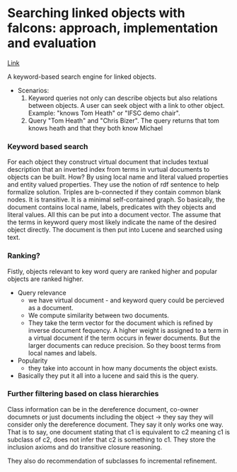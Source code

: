 # Searching linked objects with falcons: approach, implementation and evaluation

[Link](https://www.researchgate.net/publication/220123904_Searching_Linked_Objects_with_Falcons_Approach_Implementation_and_Evaluation)


A keyword-based search engine for linked objects.

- Scenarios:
  1. Keyword queries not only can describe objects but also relations between objects. A user can seek object with a link to other object. Example: "knows Tom Heath" or "IFSC demo chair". 
  2. Query "Tom Heath" and "Chris Bizer". The query returns that tom knows heath and that they both know Michael


### Keyword based search

For each object they construct virtual document that includes textual description that an inverted index from terms in vurtual documents to objects can be built.
How? By using local name and literal valued properties and entity valued properties.
They use the notion of rdf sentence to help formalize solution. Triples are b-connected if they contain common blank nodes. It is transitive. It is a minimal self-contained graph. So basically, the document contains local name, labels, predicates with they objects and literal values. All this can be put into a document vector. The assume that the terms in keyword query most likely indicate the name of the desired object directly. The document is then put into Lucene and searched using text.

### Ranking?

Fistly, objects relevant to key word query are ranked higher and popular objects are ranked higher.
- Query relevance
  - we have virtual document - and keyword query could be percieved as a document.
  - We compute similarity between two documents.
  - They take the term vector for the document which is refined by inverse document fequency. A higher weight is assigned to a term in a virtual document if the term occurs in fewer documents. But the larger documents can reduce precision. So they boost terms  from local names and labels.
- Popularity
  - they take into account in how many documents the object exists.
- Basically they put it all into a lucene and said this is the query.

### Further filtering based on class hierarchies

Class information can be in the dereference document, co-owner documnets or just documents including the object -> they say they will consider only the dereference document. They say it only works one way. That is to say, one document stating that c1 is equivalent to c2 meaning c1 is subclass of c2, does not infer that c2 is something to c1. They store the inclusion axioms and do transitive closure reasoning.

They also do recommendation of subclasses fo incremental refinement.